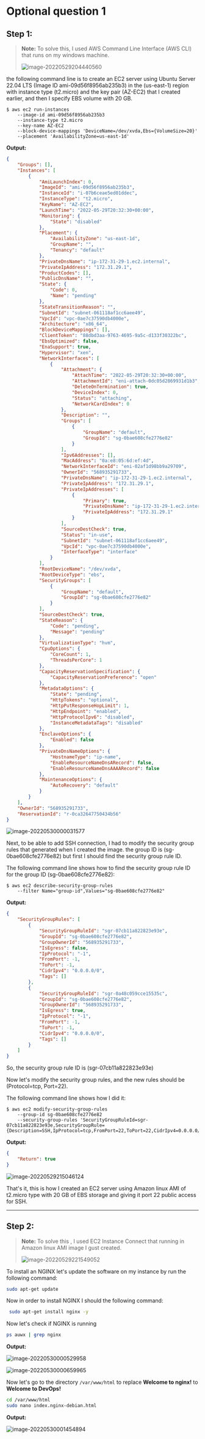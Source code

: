 # Optional question 1


## Step 1:

> **Note:** To solve this, I used AWS Command Line Interface (AWS CLI) that runs on my windows machine.
>
> ![image-20220529204440560](./img/image-20220529204440560.png)

the following command line is to create an EC2 server using Ubuntu Server 22.04 LTS (Image ID ami-09d56f8956ab235b3) in the (us-east-1) region with instance type (t2.micro) and the key pair (AZ-EC2) that I created earlier, and then I specify EBS volume with 20 GB.

```shell
$ aws ec2 run-instances
    --image-id ami-09d56f8956ab235b3
	--instance-type t2.micro
	--key-name AZ-EC2
	--block-device-mappings 'DeviceName=/dev/xvda,Ebs={VolumeSize=20}'
	--placement 'AvailabilityZone=us-east-1d'
```

**Output:**

```json
{
    "Groups": [],
    "Instances": [
        {
            "AmiLaunchIndex": 0,
            "ImageId": "ami-09d56f8956ab235b3",
            "InstanceId": "i-07b6ceae5ed01ddec",
            "InstanceType": "t2.micro",
            "KeyName": "AZ-EC2",
            "LaunchTime": "2022-05-29T20:32:30+00:00",
            "Monitoring": {
                "State": "disabled"
            },
            "Placement": {
                "AvailabilityZone": "us-east-1d",
                "GroupName": "",
                "Tenancy": "default"
            },
            "PrivateDnsName": "ip-172-31-29-1.ec2.internal",
            "PrivateIpAddress": "172.31.29.1",
            "ProductCodes": [],
            "PublicDnsName": "",
            "State": {
                "Code": 0,
                "Name": "pending"
            },
            "StateTransitionReason": "",
            "SubnetId": "subnet-061118af1cc6aee49",
            "VpcId": "vpc-0ae7c37590db4000e",
            "Architecture": "x86_64",
            "BlockDeviceMappings": [],
            "ClientToken": "88dbd3aa-9763-4695-9a5c-d133f30322bc",
            "EbsOptimized": false,
            "EnaSupport": true,
            "Hypervisor": "xen",
            "NetworkInterfaces": [
                {
                    "Attachment": {
                        "AttachTime": "2022-05-29T20:32:30+00:00",
                        "AttachmentId": "eni-attach-0dc05d2869931d1b3",
                        "DeleteOnTermination": true,
                        "DeviceIndex": 0,
                        "Status": "attaching",
                        "NetworkCardIndex": 0
                    },
                    "Description": "",
                    "Groups": [
                        {
                            "GroupName": "default",
                            "GroupId": "sg-0bae608cfe2776e82"
                        }
                    ],
                    "Ipv6Addresses": [],
                    "MacAddress": "0a:e8:05:6d:ef:4d",
                    "NetworkInterfaceId": "eni-02af1d98bb9a29709",
                    "OwnerId": "568935291733",
                    "PrivateDnsName": "ip-172-31-29-1.ec2.internal",
                    "PrivateIpAddress": "172.31.29.1",
                    "PrivateIpAddresses": [
                        {
                            "Primary": true,
                            "PrivateDnsName": "ip-172-31-29-1.ec2.internal",
                            "PrivateIpAddress": "172.31.29.1"
                        }
                    ],
                    "SourceDestCheck": true,
                    "Status": "in-use",
                    "SubnetId": "subnet-061118af1cc6aee49",
                    "VpcId": "vpc-0ae7c37590db4000e",
                    "InterfaceType": "interface"
                }
            ],
            "RootDeviceName": "/dev/xvda",
            "RootDeviceType": "ebs",
            "SecurityGroups": [
                {
                    "GroupName": "default",
                    "GroupId": "sg-0bae608cfe2776e82"
                }
            ],
            "SourceDestCheck": true,
            "StateReason": {
                "Code": "pending",
                "Message": "pending"
            },
            "VirtualizationType": "hvm",
            "CpuOptions": {
                "CoreCount": 1,
                "ThreadsPerCore": 1
            },
            "CapacityReservationSpecification": {
                "CapacityReservationPreference": "open"
            },
            "MetadataOptions": {
                "State": "pending",
                "HttpTokens": "optional",
                "HttpPutResponseHopLimit": 1,
                "HttpEndpoint": "enabled",
                "HttpProtocolIpv6": "disabled",
                "InstanceMetadataTags": "disabled"
            },
            "EnclaveOptions": {
                "Enabled": false
            },
            "PrivateDnsNameOptions": {
                "HostnameType": "ip-name",
                "EnableResourceNameDnsARecord": false,
                "EnableResourceNameDnsAAAARecord": false
            },
            "MaintenanceOptions": {
                "AutoRecovery": "default"
            }
        }
    ],
    "OwnerId": "568935291733",
    "ReservationId": "r-0ca32647750434b56"
}
```

![image-20220530000031577](./img/image-20220530000031577.png)

Next, to be able to add SSH connection, I had to modify the security group rules that generated when I created the image. the group ID is (sg-0bae608cfe2776e82) but first I should find the security group rule ID.

The following command line shows how to find the security group rule ID for the group ID (sg-0bae608cfe2776e82):

```shell
$ aws ec2 describe-security-group-rules
	--filter Name="group-id",Values="sg-0bae608cfe2776e82"	
```

**Output:**

```json
{
    "SecurityGroupRules": [
        {
            "SecurityGroupRuleId": "sgr-07cb11a822823e93e",
            "GroupId": "sg-0bae608cfe2776e82",
            "GroupOwnerId": "568935291733",
            "IsEgress": false,
            "IpProtocol": "-1",
            "FromPort": -1,
            "ToPort": -1,
            "CidrIpv4": "0.0.0.0/0",
            "Tags": []
        },
        {
            "SecurityGroupRuleId": "sgr-0a48c059cce15535c",
            "GroupId": "sg-0bae608cfe2776e82",
            "GroupOwnerId": "568935291733",
            "IsEgress": true,
            "IpProtocol": "-1",
            "FromPort": -1,
            "ToPort": -1,
            "CidrIpv4": "0.0.0.0/0",
            "Tags": []
        }
    ]
}
```

So, the security group rule ID is (sgr-07cb11a822823e93e)

Now let's modify the security group rules, and the new rules should be (Protocol=tcp, Port=22).

The following command line shows how I did it:

```shell
$ aws ec2 modify-security-group-rules
	--group-id sg-0bae608cfe2776e82
	--security-group-rules 'SecurityGroupRuleId=sgr-07cb11a822823e93e,SecurityGroupRule={Description=SSH,IpProtocol=tcp,FromPort=22,ToPort=22,CidrIpv4=0.0.0.0/0}'
```

**Output:**

```json
{
    "Return": true
}
```

![image-20220529215046124](./img/image-20220529215046124.png)

That's it, this is how I created an EC2 server using Amazon linux AMI of t2.micro type with 20 GB of EBS storage and giving it port 22 public access for SSH.

------

## Step 2:

> **Note:** To solve this , I used EC2 Instance Connect that running in Amazon linux AMI image I gust created.
>
> ![image-20220529221549052](./img/image-20220529221549052.png)

To install an NGINX let's update the software on my instance by run the following command:

```bash
sudo apt-get update
```

Now in order to install NGINX I should the following command:

```bash
 sudo apt-get install nginx -y
```

Now let's check if NGINX is running

```bash
ps auwx | grep nginx
```
**Output:**

![image-20220530000529958](./img/image-20220530000529958.png)

![image-20220530000659965](./img/image-20220530000659965.png)

Now let's go to the directory `/var/www/html` to replace **Welcome to nginx!** to **Welcome to DevOps!**

```bash
cd /var/www/html
sudo nano index.nginx-debian.html
```

**Output:**

![image-20220530001454894](./img/image-20220530001454894.png)

